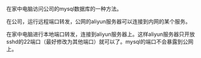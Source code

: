 在家中电脑访问公司的mysql数据库的一种方法。

在公司，运行远程端口转发，公网的aliyun服务器可以连接到内网的某个服务。

在家中电脑进行本地端口转发，连接到aliyun服务器上。这样aliyun服务器只开放sshd的22端口（最好修改为其他端口）就可以了。mysql的端口不会暴露到公网上。

